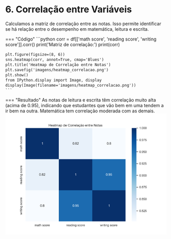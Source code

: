 # 6. Correlação entre Variáveis

Calculamos a matriz de correlação entre as notas. Isso permite identificar se há relação entre o desempenho em matemática, leitura e escrita.

=== "Código"
	```python
	corr = df[['math score', 'reading score', 'writing score']].corr()
	print('Matriz de correlação:')
	print(corr)

	plt.figure(figsize=(8, 6))
	sns.heatmap(corr, annot=True, cmap='Blues')
	plt.title('Heatmap de Correlação entre Notas')
	plt.savefig('imagens/heatmap_correlacao.png')
	plt.show()
	from IPython.display import Image, display
	display(Image(filename='imagens/heatmap_correlacao.png'))
	```
=== "Resultado"
	As notas de leitura e escrita têm correlação muito alta (acima de 0.95), indicando que estudantes que vão bem em uma tendem a ir bem na outra. Matemática tem correlação moderada com as demais.
	![Heatmap de Correlação entre Notas](imagens/heatmap_correlacao.png)

